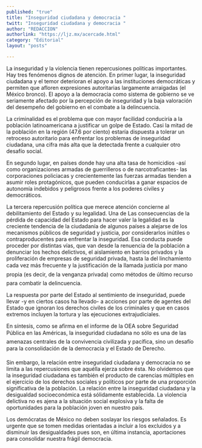 ```yaml
---
published: "true"
title: "Inseguridad ciudadana y democracia "
twitt: "Inseguridad ciudadana y democracia "
author: "REDACCION"
authorlink: "https://ljz.mx/acercade.html"
category: "Editorial"
layout: "posts"

---
```



  La inseguridad y la violencia tienen repercusiones políticas importantes. Hay tres fenómenos dignos de atención. En primer lugar, la inseguridad ciudadana y el temor deterioran el apoyo a las instituciones democráticas y permiten que afloren expresiones autoritarias largamente arraigadas (el México bronco). El apoyo a la democracia como sistema de gobierno se ve seriamente afectado por la percepción de inseguridad y la baja valoración del desempeño del gobierno en el combate a la delincuencia.



La criminalidad es el problema que con mayor facilidad conduciría a la población latinoamericana a justificar un golpe de Estado. Casi la mitad de la población en la región (47.6 por ciento) estaría dispuesta a tolerar un retroceso autoritario para enfrentar los problemas de inseguridad ciudadana, una cifra más alta que la detectada frente a cualquier otro desafío social.  

  En segundo lugar, en países donde hay una alta tasa de homicidios -así como organizaciones armadas de guerrilleros o de narcotraficantes- las corporaciones policiacas y crecientemente las fuerzas armadas tienden a asumir roles protagónicos, que pueden conducirlas a ganar espacios de autonomía indebidos y peligrosos frente a los poderes civiles y democráticos.



  La tercera repercusión política que merece atención concierne al debilitamiento del Estado y su legalidad. Una de Las consecuencias de la pérdida de capacidad del Estado para hacer valer la legalidad es la creciente tendencia de la ciudadanía de algunos países a alejarse de los mecanismos públicos de seguridad y justicia, por considerarlos inútiles o contraproducentes para enfrentar la inseguridad. Esa conducta puede proceder por distintas vías, que van desde la renuencia de la población a denunciar los hechos delictivos, el aislamiento en barrios privados y la proliferación de empresas de seguridad privada, hasta la del linchamiento cada vez más frecuente y la justificación de la llamada justicia por mano propia (es decir, de la venganza privada) como métodos de último recurso para combatir la delincuencia.



  La respuesta por parte del Estado al sentimiento de inseguridad, puede llevar -y en ciertos casos ha llevado- a acciones por parte de agentes del Estado que ignoran los derechos civiles de los criminales y que en casos extremos incluyen la tortura y las ejecuciones extrajudiciales.



  En síntesis, como se afirma en el informe de la OEA sobre Seguridad Pública en las Américas, la inseguridad ciudadana no sólo es una de las amenazas centrales de la convivencia civilizada y pacífica, sino un desafío para la consolidación de la democracia y el Estado de Derecho.



  Sin embargo, la relación entre inseguridad ciudadana y democracia no se limita a las repercusiones que aquélla ejerza sobre ésta. No olvidemos que la inseguridad ciudadana es también el producto de carencias múltiples en el ejercicio de los derechos sociales y políticos por parte de una proporción significativa de la población. La relación entre la inseguridad ciudadana y la desigualdad socioeconómica está sólidamente establecida. La violencia delictiva no es ajena a la situación social explosiva y la falta de oportunidades para la población joven en nuestro país.



  Los demócratas de México no deben soslayar los riesgos señalados. Es urgente que se tomen medidas orientadas a incluir a los excluidos y a disminuir las desigualdades pues son, en última instancia, aportaciones para consolidar nuestra frágil democracia.

